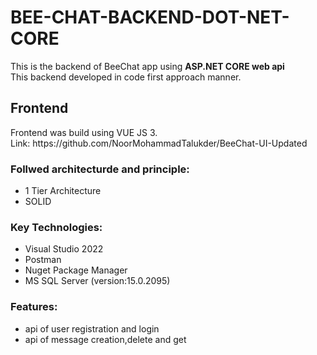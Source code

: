 # BEE-CHAT-BACKEND-DOT-NET-CORE


This is the backend of BeeChat app using <b>ASP.NET CORE web api</b><br>
This backend developed in code first approach manner.
<h2>Frontend </h2>
Frontend was build using VUE JS 3. <br> Link: https://github.com/NoorMohammadTalukder/BeeChat-UI-Updated
<h3>Follwed architecturde and principle: </h3>
<ul>
  <li>1 Tier Architecture</li>
  <li>SOLID</li>
</ul>

<h3>Key Technologies: </h3>
<ul>
  <li>Visual Studio 2022 </li>
  <li>Postman</li>
  <li>Nuget Package Manager</li>
  <li>MS SQL Server (version:15.0.2095)</li>
</ul>

<h3>Features: </h3>
<ul>
  <li>api of user registration and login</li>
  <li>api of message creation,delete and get</li>
</ul>
